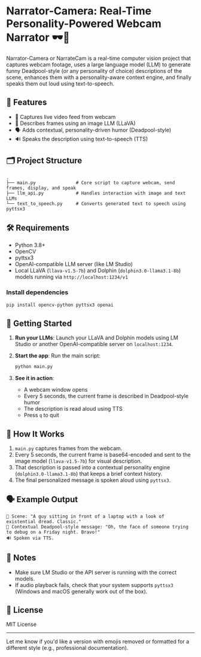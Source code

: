 # Narrator-Camera: Real-Time Personality-Powered Webcam Narrator 🕶️🎤

Narrator-Camera or NarrateCam is a real-time computer vision project that captures webcam footage, uses a large language model (LLM) to generate funny Deadpool-style (or any personality of choice) descriptions of the scene, enhances them with a personality-aware context engine, and finally speaks them out loud using text-to-speech.

## 🔧 Features

* 📸 Captures live video feed from webcam
* 🧠 Describes frames using an image LLM (LLaVA)
* 🗣️ Adds contextual, personality-driven humor (Deadpool-style)
* 🔊 Speaks the description using text-to-speech (TTS)

## 🗂️ Project Structure

```
.
├── main.py               # Core script to capture webcam, send frames, display, and speak
├── llm_api.py            # Handles interaction with image and text LLMs
└── text_to_speech.py     # Converts generated text to speech using pyttsx3
```

## 🛠️ Requirements

* Python 3.8+
* OpenCV
* pyttsx3
* OpenAI-compatible LLM server (like LM Studio)
* Local LLaVA (`llava-v1.5-7b`) and Dolphin (`dolphin3.0-llama3.1-8b`) models running via `http://localhost:1234/v1`

### Install dependencies

```bash
pip install opencv-python pyttsx3 openai
```

## 🚀 Getting Started

1. **Run your LLMs**:
   Launch your LLaVA and Dolphin models using LM Studio or another OpenAI-compatible server on `localhost:1234`.

2. **Start the app**:
   Run the main script:

   ```bash
   python main.py
   ```

3. **See it in action**:

   * A webcam window opens
   * Every 5 seconds, the current frame is described in Deadpool-style humor
   * The description is read aloud using TTS
   * Press `q` to quit

## 🧠 How It Works

1. `main.py` captures frames from the webcam.
2. Every 5 seconds, the current frame is base64-encoded and sent to the image model (`llava-v1.5-7b`) for visual description.
3. That description is passed into a contextual personality engine (`dolphin3.0-llama3.1-8b`) that keeps a brief context history.
4. The final personalized message is spoken aloud using `pyttsx3`.

## 🗣 Example Output

```
🎥 Scene: "A guy sitting in front of a laptop with a look of existential dread. Classic."
🧠 Contextual Deadpool-style message: "Oh, the face of someone trying to debug on a Friday night. Bravo!"
🔊 Spoken via TTS.
```

## 📌 Notes

* Make sure LM Studio or the API server is running with the correct models.
* If audio playback fails, check that your system supports `pyttsx3` (Windows and macOS generally work out of the box).

## 📄 License

MIT License

---

Let me know if you'd like a version with emojis removed or formatted for a different style (e.g., professional documentation).
